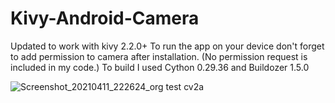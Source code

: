 # Kivy-Android-Camera

Updated to work with kivy 2.2.0+
To run the app on your device don't forget to add permission to camera after installation. (No permission request is included in my code.)
To build I used Cython 0.29.36 and Buildozer 1.5.0



![Screenshot_20210411_222624_org test cv2a](https://user-images.githubusercontent.com/72749248/114322063-26f35880-9b16-11eb-8199-0c4667cee0df.jpg)


